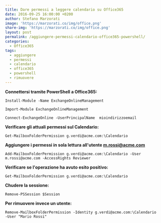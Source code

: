 ```yaml
---
title: Dare permessi a leggere calendario su Office365
date: 2016-09-25 16:00:00 +0200
author: Stefano Marzorati
image: 'https://marzorati.co/img/office.png'
share-img: 'https://marzorati.co/img/office.png'
layout: post
permalink: /aggiungere-permessi-calendario-office365-powershell/
categories:
  - Office365
tags:
  - aggiungere
  - permessi
  - calendario
  - office365
  - powershell
  - rimuovere
---
```

**Connettersi tramite PowerShell a Office365:**   

	Install-Module -Name ExchangeOnlineManagement   

	Import-Module ExchangeOnlineManagement   

	Connect-ExchangeOnline -UserPrincipalName  mioindirizzoemail

**Verificare gli attuali permessi sul Calendario:**   

	Get-MailboxFolderPermission g.verdi@acme.com:\Calendario

**Aggiungere i permessi in sola lettura all'utente m.rossi@acme.com**   

	Add-MailboxFolderPermission g.verdi@acme.com:\Calendario -User m.rossi@acme.com -AccessRights Reviewer

**Verificare se l'operazione ha avuto esito positivo:**   

	Get-MailboxFolderPermission g.verdi@acme.com:\Calendario

**Chudere la sessione:**   

	Remove-PSSession $Session

**Per rimuovere invece un utente:**

	Remove-MailboxFolderPermission -Identity g.verdi@acme.com:\Calendario -User "Mario Rossi"